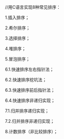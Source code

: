 //用C语言实现8种常见排序：

1.插入排序；

2.希尔排序；

3.选择排序；

4.堆排序；

5.冒泡排序；

6.1.快速排序左右指针法；

6.2.快速排序挖坑法；

6.3.快速排序前后指针法；

6.4.快速排序非递归实现；

7.1.归并排序递归实现；

7.2.归并排序非递归实现；

8.计数排序（非比较排序）；
